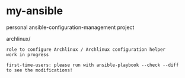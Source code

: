 # my-ansible
personal ansible-configuration-management project

archlinux/

	role to configure Archlinux / Archlinux configuration helper
	work in progress
	
	first-time-users: please run with ansible-playbook --check --diff 
	to see the modifications!
